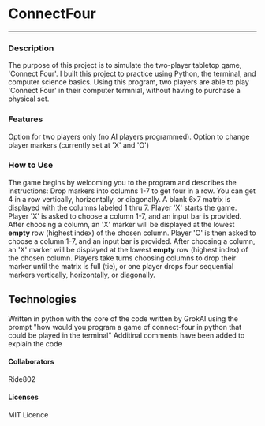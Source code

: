 # ConnectFour
-------------

### Description
The purpose of this project is to simulate the two-player tabletop game, 'Connect Four'. I built this project to practice using Python, the terminal, and computer science basics.
Using this program, two players are able to play 'Connect Four' in their computer termnial, without having to purchase a physical set.

### Features
Option for two players only (no AI players programmed). 
Option to change player markers (currently set at 'X' and 'O')

### How to Use
The game begins by welcoming you to the program and describes the instructions: Drop markers into columns 1-7 to get four in a row.
You can get 4 in a row vertically, horizontally, or diagonally.
A blank 6x7 matrix is displayed with the columns labeled 1 thru 7.
Player 'X' starts the game.
Player 'X' is asked to choose a column 1-7, and an input bar is provided.
After choosing a column, an 'X' marker will be displayed at the lowest **empty** row (highest index) of the chosen column.
Player 'O' is then asked to choose a column 1-7, and an input bar is provided.
After choosing a column, an 'X' marker will be displayed at the lowest **empty** row (highest index) of the chosen column.
Players take turns choosing columns to drop their marker until the matrix is full (tie), or one player drops four sequential markers vertically, horizontally, or diagonally.

## Technologies
Written in python with the core of the code written by GrokAI using the prompt "how would you program a game of connect-four in python that could be played in the terminal"
Additinal comments have been added to explain the code

#### Collaborators
Ride802

#### Licenses
MIT Licence
